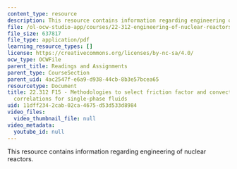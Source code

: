```yaml
---
content_type: resource
description: This resource contains information regarding engineering of nuclear reactors.
file: /ol-ocw-studio-app/courses/22-312-engineering-of-nuclear-reactors-fall-2015/11dff2342cab02ca4675d53d533d8984_MIT22_312F15_hand_spf.pdf
file_size: 637817
file_type: application/pdf
learning_resource_types: []
license: https://creativecommons.org/licenses/by-nc-sa/4.0/
ocw_type: OCWFile
parent_title: Readings and Assignments
parent_type: CourseSection
parent_uid: 4ac2547f-e6a9-d938-44cb-8b3e57bcea65
resourcetype: Document
title: 22.312 F15 - Methodologies to select friction factor and convective heat transfer
  correlations for single-phase fluids
uid: 11dff234-2cab-02ca-4675-d53d533d8984
video_files:
  video_thumbnail_file: null
video_metadata:
  youtube_id: null
---
```

This resource contains information regarding engineering of nuclear reactors.